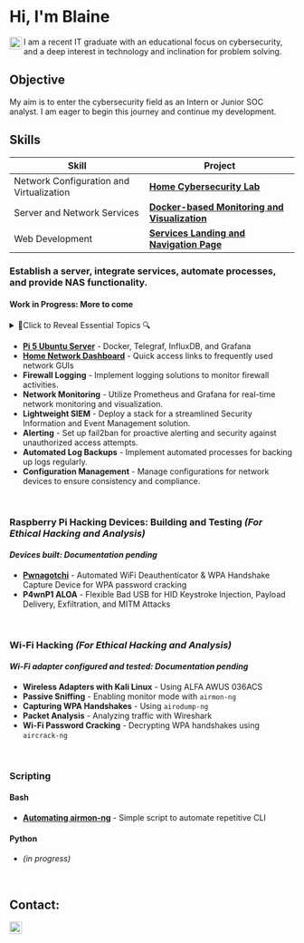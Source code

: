 # Hi, I'm Blaine
<a href="https://www.linkedin.com/in/blaine-geiger-999b81329/" target="_blank"><img align="left" alt="blaine-geiger | LinkedIn" width="22px" src="https://cdn.jsdelivr.net/npm/simple-icons@v3/icons/linkedin.svg" /></a>  

I am a recent IT graduate with an educational focus on cybersecurity, and a deep interest in technology and inclination for problem solving.

## Objective  
My aim is to enter the cybersecurity field as an Intern or Junior SOC analyst. I am eager to begin this journey and continue my development.

## Skills
| Skill                                    | Project                        |
|------------------------------------------|--------------------------------|
| Network Configuration and Virtualization |[**Home Cybersecurity Lab**](https://github.com/bgtestpage/homelab)|
| Server and Network Services         |[**Docker-based Monitoring and Visualization**](https://github.com/bgtestpage/Pi5-Unbuntu-Server)|
| Web Development|[**Services Landing and Navigation Page**](https://github.com/bgtestpage/home-network-dashboard)|










### Establish a server, integrate services, automate processes, and provide NAS functionality.
#### Work in Progress: More to come

<details>
<summary>🔎Click to Reveal Essential Topics 🔍</summary>

- Headless Ubuntu server configuration
- Linux CLI and system study
- Docker
- docker-compose files
- yaml and other config files
- Developing network services browser based GUI

</details>

- [**Pi 5 Ubuntu Server**](https://github.com/blaine-geiger/Pi5-Ubuntu-Server) - Docker, Telegraf, InfluxDB, and Grafana
- [**Home Network Dashboard**](https://github.com/blaine-geiger/home-network-dashboard) - Quick access links to frequently used network GUIs
- **Firewall Logging** - Implement logging solutions to monitor firewall activities.
- **Network Monitoring** - Utilize Prometheus and Grafana for real-time network monitoring and visualization.
- **Lightweight SIEM** - Deploy a stack for a streamlined Security Information and Event Management solution.
- **Alerting** - Set up fail2ban for proactive alerting and security against unauthorized access attempts.
- **Automated Log Backups** - Implement automated processes for backing up logs regularly.
- **Configuration Management** - Manage configurations for network devices to ensure consistency and compliance.

&nbsp;
    
### Raspberry Pi Hacking Devices: Building and Testing<i> (For Ethical Hacking and Analysis)</i>
  #### *Devices built: Documentation pending*
  - [**Pwnagotchi**](https://github.com/blaine-geiger/Pwnagotchi) - Automated WiFi Deauthenticator & WPA Handshake Capture Device for WPA password cracking
  - **P4wnP1 ALOA** - Flexible Bad USB for HID Keystroke Injection, Payload Delivery, Exfiltration, and MITM Attacks

&nbsp;

### Wi-Fi Hacking<i> (For Ethical Hacking and Analysis)</i>
  #### *Wi-Fi adapter configured and tested: Documentation pending*
- **Wireless Adapters with Kali Linux** - Using ALFA AWUS 036ACS
- **Passive Sniffing** - Enabling monitor mode with `airmon-ng`
- **Capturing WPA Handshakes** - Using `airodump-ng`
- **Packet Analysis** - Analyzing traffic with Wireshark
- **Wi-Fi Password Cracking** - Decrypting WPA handshakes using `aircrack-ng`

&nbsp;

### Scripting

#### Bash
- [**Automating airmon-ng**](https://github.com/blaine-geiger/automate-airmon) - Simple script to automate repetitive CLI

#### Python
- *(in progress)*
 
&nbsp;
&nbsp;

<h2>Contact:</h2>
<a href="https://www.linkedin.com/in/blaine-geiger-999b81329/" target="_blank">
    <img align="left" alt="BG | LinkedIn" width="22px" src="https://cdn.jsdelivr.net/npm/simple-icons@v3/icons/linkedin.svg" />
</a>




<!--
**bgtestpage/bgtestpage** is a ✨ _special_ ✨ repository because its `README.md` (this file) appears on your GitHub profile.
You can click the Preview link to take a look at your changes.
Here are some ideas to get you started:

- 🔭 I’m currently working on ...
- 🌱 I’m currently learning ...
- 👯 I’m looking to collaborate on ...
- 🤔 I’m looking for help with ...
- 💬 Ask me about ...
- 📫 How to reach me: ...
- 😄 Pronouns: ...
- ⚡ Fun fact: ...
-->
